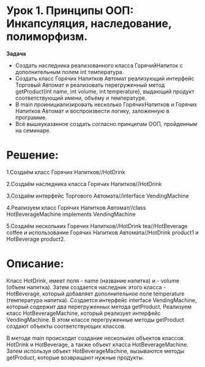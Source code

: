 # Урок 1. Принципы ООП: Инкапсуляция, наследование, полиморфизм.
**Задача**
- Создать наследника реализованного класса ГорячийНапиток с дополнительным полем int температура.
- Создать класс Горячих Напитков Автомат реализующий интерфейс Торговый Автомат и реализовать перегруженный метод getProduct(int name, int volume, int temperature), выдающий продукт соответствующий имени, объёму и температуре.
- В main проинициализировать несколько ГорячихНапитков и Горячих Напитков Автомат и воспроизвести логику, заложенную в программе.
- Всё вышеуказанное создать согласно принципам ООП, пройденным на семинаре.


# Решение:
  
  1.Создаём класс Горячих Напитков//HotDrink
  
  2.Создаём наследника класса Горячих Напитков//HotDrink
  
  3.Создаём интерфейс Торгового Автомата//interface VendingMachine
  
  4.Реализуем класс Горячих Напитков Автомат//class HotBeverageMachine implements VendingMachine
  
  5.Создаём нескольких Горячих Напитков//HotDrink tea//HotBeverage coffee и использование Горячих Напитков Автомата//HotDrink product1 и HotBeverage product2.
  
 
  # Описание:
  
  Класс HotDrink, имеет поля - name (название напитка) и - volume (объем напитка). Затем создается наследник этого класса - HotBeverage, который добавляет дополнительное поле temperature (температура напитка).
  Создается интерфейс interface VendingMachine, который содержит два перегруженных метода getProduct. Реализуем класс HotBeverageMachine, который реализует интерфейс VendingMachine.
  В этом классе перегруженные методы getProduct создают объекты соответствующих классов.

  В методе main происходит создание нескольких объектов классов HotDrink и HotBeverage, а также объект класса HotBeverageMachine.
  Затем используя объект HotBeverageMachine, вызываются методы getProduct, которые возвращают нужные продукты.

